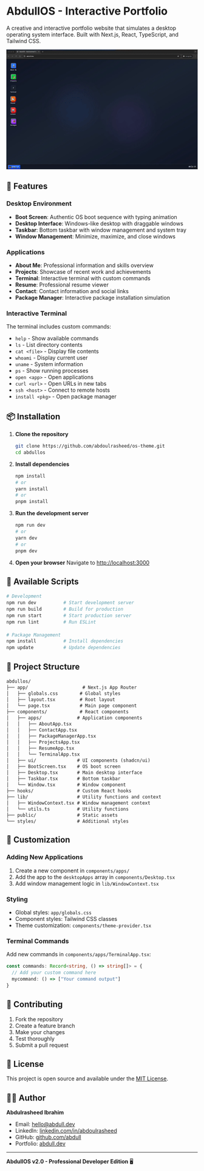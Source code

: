 # AbdullOS - Interactive Portfolio

A creative and interactive portfolio website that simulates a desktop operating system interface. Built with Next.js, React, TypeScript, and Tailwind CSS.

<a href="./media/screen.mp4">
  <img src="./media/screen.gif" alt="AbdullOS Demo" width="1000" />
</a>

## 🚀 Features

### Desktop Environment
- **Boot Screen**: Authentic OS boot sequence with typing animation
- **Desktop Interface**: Windows-like desktop with draggable windows
- **Taskbar**: Bottom taskbar with window management and system tray
- **Window Management**: Minimize, maximize, and close windows

### Applications
- **About Me**: Professional information and skills overview
- **Projects**: Showcase of recent work and achievements
- **Terminal**: Interactive terminal with custom commands
- **Resume**: Professional resume viewer
- **Contact**: Contact information and social links
- **Package Manager**: Interactive package installation simulation

### Interactive Terminal
The terminal includes custom commands:
- `help` - Show available commands
- `ls` - List directory contents
- `cat <file>` - Display file contents
- `whoami` - Display current user
- `uname` - System information
- `ps` - Show running processes
- `open <app>` - Open applications
- `curl <url>` - Open URLs in new tabs
- `ssh <host>` - Connect to remote hosts
- `install <pkg>` - Open package manager

## 📦 Installation

1. **Clone the repository**
   ```bash
   git clone https://github.com/abdoulrasheed/os-theme.git
   cd abdullos
   ```

2. **Install dependencies**
   ```bash
   npm install
   # or
   yarn install
   # or
   pnpm install
   ```

3. **Run the development server**
   ```bash
   npm run dev
   # or
   yarn dev
   # or
   pnpm dev
   ```

4. **Open your browser**
   Navigate to [http://localhost:3000](http://localhost:3000)

## 🚀 Available Scripts

```bash
# Development
npm run dev          # Start development server
npm run build        # Build for production
npm run start        # Start production server
npm run lint         # Run ESLint

# Package Management
npm install          # Install dependencies
npm update           # Update dependencies
```

## 📁 Project Structure

```
abdullos/
├── app/                    # Next.js App Router
│   ├── globals.css        # Global styles
│   ├── layout.tsx         # Root layout
│   └── page.tsx           # Main page component
├── components/            # React components
│   ├── apps/             # Application components
│   │   ├── AboutApp.tsx
│   │   ├── ContactApp.tsx
│   │   ├── PackageManagerApp.tsx
│   │   ├── ProjectsApp.tsx
│   │   ├── ResumeApp.tsx
│   │   └── TerminalApp.tsx
│   ├── ui/               # UI components (shadcn/ui)
│   ├── BootScreen.tsx    # OS boot screen
│   ├── Desktop.tsx       # Main desktop interface
│   ├── Taskbar.tsx       # Bottom taskbar
│   └── Window.tsx        # Window component
├── hooks/                # Custom React hooks
├── lib/                  # Utility functions and context
│   ├── WindowContext.tsx # Window management context
│   └── utils.ts          # Utility functions
├── public/               # Static assets
└── styles/               # Additional styles
```

## 🎨 Customization

### Adding New Applications
1. Create a new component in `components/apps/`
2. Add the app to the `desktopApps` array in `components/Desktop.tsx`
3. Add window management logic in `lib/WindowContext.tsx`

### Styling
- Global styles: `app/globals.css`
- Component styles: Tailwind CSS classes
- Theme customization: `components/theme-provider.tsx`

### Terminal Commands
Add new commands in `components/apps/TerminalApp.tsx`:
```typescript
const commands: Record<string, () => string[]> = {
  // Add your custom command here
  mycommand: () => ["Your command output"]
}
```

## 🤝 Contributing

1. Fork the repository
2. Create a feature branch
3. Make your changes
4. Test thoroughly
5. Submit a pull request

## 📄 License

This project is open source and available under the [MIT License](LICENSE).

## 👨‍💻 Author

**Abdulrasheed Ibrahim**
- Email: hello@abdull.dev
- LinkedIn: [linkedin.com/in/abdoulrasheed](https://linkedin.com/in/abdoulrasheed)
- GitHub: [github.com/abdull](https://github.com/abdull)
- Portfolio: [abdull.dev](https://www.abdull.dev)

---

**AbdullOS v2.0 - Professional Developer Edition** 🖥️ 
